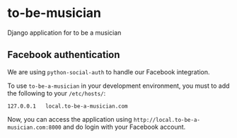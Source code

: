to-be-musician
==============

Django application for to be a musician

Facebook authentication
-----------------------

We are using `python-social-auth` to handle our Facebook integration.

To use `to-be-a-musician` in your development environment, you must to add the following to your `/etc/hosts/`:

    127.0.0.1   local.to-be-a-musician.com

Now, you can access the application using `http://local.to-be-a-musician.com:8000` and do login with your Facebook account.
